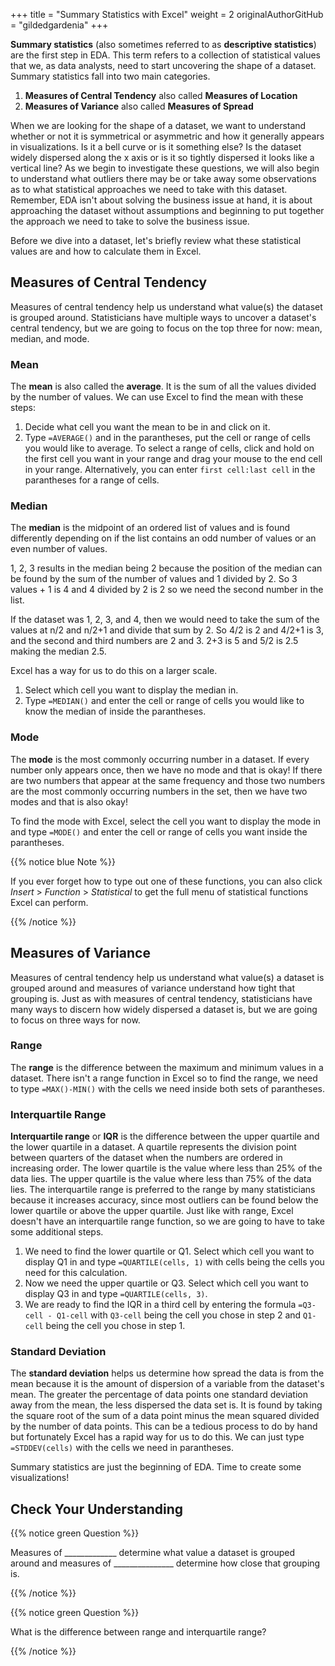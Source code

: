 +++
title = "Summary Statistics with Excel"
weight = 2
originalAuthorGitHub = "gildedgardenia"
+++

**Summary statistics** (also sometimes referred to as **descriptive statistics**) are the first step in EDA. This term refers to a collection of statistical values that we, as data analysts, need to start uncovering the shape of a dataset. Summary statistics fall into two main categories.

1. **Measures of Central Tendency** also called **Measures of Location**
1. **Measures of Variance** also called **Measures of Spread**

When we are looking for the shape of a dataset, we want to understand whether or not it is symmetrical or asymmetric and how it generally appears in visualizations. Is it a bell curve or is it something else? Is the dataset widely dispersed along the x axis or is it so tightly dispersed it looks like a vertical line? As we begin to investigate these questions, we will also begin to understand what outliers there may be or take away some observations as to what statistical approaches we need to take with this dataset. Remember, EDA isn't about solving the business issue at hand, it is about approaching the dataset without assumptions and beginning to put together the approach we need to take to solve the business issue.

Before we dive into a dataset, let's briefly review what these statistical values are and how to calculate them in Excel.

## Measures of Central Tendency

Measures of central tendency help us understand what value(s) the dataset is grouped around. Statisticians have multiple ways to uncover a dataset's central tendency, but we are going to focus on the top three for now: mean, median, and mode.

### Mean

The **mean** is also called the **average**. It is the sum of all the values divided by the number of values. We can use Excel to find the mean with these steps:

1. Decide what cell you want the mean to be in and click on it.
1. Type `=AVERAGE()` and in the parantheses, put the cell or range of cells you would like to average. To select a range of cells, click and hold on the first cell you want in your range and drag your mouse to the end cell in your range. Alternatively, you can enter `first cell:last cell` in the parantheses for a range of cells.

### Median

The **median** is the midpoint of an ordered list of values and is found differently depending on if the list contains an odd number of values or an even number of values.

1, 2, 3 results in the median being 2 because the position of the median can be found by the sum of the number of values and 1 divided by 2. So 3 values + 1 is 4 and 4 divided by 2 is 2 so we need the second number in the list.

If the dataset was 1, 2, 3, and 4, then we would need to take the sum of the values at n/2 and n/2+1 and divide that sum by 2. So 4/2 is 2 and 4/2+1 is 3, and the second and third numbers are 2 and 3. 2+3 is 5 and 5/2 is 2.5 making the median 2.5.

Excel has a way for us to do this on a larger scale.

1. Select which cell you want to display the median in.
1. Type `=MEDIAN()` and enter the cell or range of cells you would like to know the median of inside the parantheses.

### Mode

The **mode** is the most commonly occurring number in a dataset. If every number only appears once, then we have no mode and that is okay! If there are two numbers that appear at the same frequency and those two numbers are the most commonly occurring numbers in the set, then we have two modes and that is also okay!

To find the mode with Excel, select the cell you want to display the mode in and type `=MODE()` and enter the cell or range of cells you want inside the parantheses.

{{% notice blue Note %}}

If you ever forget how to type out one of these functions, you can also click *Insert* > *Function* > *Statistical* to get the full menu of statistical functions Excel can perform.

{{% /notice %}}

## Measures of Variance 

Measures of central tendency help us understand what value(s) a dataset is grouped around and measures of variance understand how tight that grouping is. Just as with measures of central tendency, statisticians have many ways to discern how widely dispersed a dataset is, but we are going to focus on three ways for now.

### Range

The **range** is the difference between the maximum and minimum values in a dataset. There isn't a range function in Excel so to find the range, we need to type `=MAX()-MIN()` with the cells we need inside both sets of parantheses.

### Interquartile Range

**Interquartile range** or **IQR** is the difference between the upper quartile and the lower quartile in a dataset. A quartile represents the division point between quarters of the dataset when the numbers are ordered in increasing order. The lower quartile is the value where less than 25% of the data lies. The upper quartile is the value where less than 75% of the data lies. The interquartile range is preferred to the range by many statisticians because it increases accuracy, since most outliers can be found below the lower quartile or above the upper quartile. Just like with range, Excel doesn't have an interquartile range function, so we are going to have to take some additional steps.

1. We need to find the lower quartile or Q1. Select which cell you want to display Q1 in and type `=QUARTILE(cells, 1)` with cells being the cells you need for this calculation.
1. Now we need the upper quartile or Q3. Select which cell you want to display Q3 in and type `=QUARTILE(cells, 3)`.
1. We are ready to find the IQR in a third cell by entering the formula `=Q3-cell - Q1-cell` with `Q3-cell` being the cell you chose in step 2 and `Q1-cell` being the cell you chose in step 1.

### Standard Deviation

The **standard deviation** helps us determine how spread the data is from the mean because it is the amount of dispersion of a variable from the dataset's mean. The greater the percentage of data points one standard deviation away from the mean, the less dispersed the data set is. It is found by taking the square root of the sum of a data point minus the mean squared divided by the number of data points. This can be a tedious process to do by hand but fortunately Excel has a rapid way for us to do this. We can just type `=STDDEV(cells)` with the cells we need in parantheses.

Summary statistics are just the beginning of EDA. Time to create some visualizations!

## Check Your Understanding

{{% notice green Question %}}

Measures of _____________ determine what value a dataset is grouped around and measures of _______________ determine how close that grouping is. 

{{% /notice %}}

{{% notice green Question %}}

What is the difference between range and interquartile range?

{{% /notice %}}